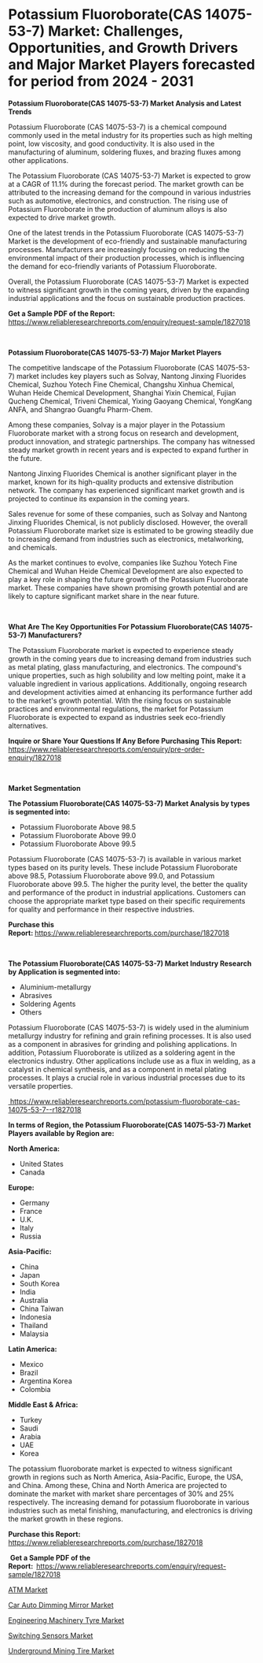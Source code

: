 <p><h1>Potassium Fluoroborate(CAS 14075-53-7) Market: Challenges, Opportunities, and Growth Drivers and Major Market Players forecasted for period from 2024 - 2031</h1></p><p><strong>Potassium Fluoroborate(CAS 14075-53-7) Market Analysis and Latest Trends</strong></p>
<p><p>Potassium Fluoroborate (CAS 14075-53-7) is a chemical compound commonly used in the metal industry for its properties such as high melting point, low viscosity, and good conductivity. It is also used in the manufacturing of aluminum, soldering fluxes, and brazing fluxes among other applications.</p><p>The Potassium Fluoroborate (CAS 14075-53-7) Market is expected to grow at a CAGR of 11.1% during the forecast period. The market growth can be attributed to the increasing demand for the compound in various industries such as automotive, electronics, and construction. The rising use of Potassium Fluoroborate in the production of aluminum alloys is also expected to drive market growth.</p><p>One of the latest trends in the Potassium Fluoroborate (CAS 14075-53-7) Market is the development of eco-friendly and sustainable manufacturing processes. Manufacturers are increasingly focusing on reducing the environmental impact of their production processes, which is influencing the demand for eco-friendly variants of Potassium Fluoroborate.</p><p>Overall, the Potassium Fluoroborate (CAS 14075-53-7) Market is expected to witness significant growth in the coming years, driven by the expanding industrial applications and the focus on sustainable production practices.</p></p>
<p><strong>Get a Sample PDF of the Report:&nbsp;</strong> <a href="https://www.reliableresearchreports.com/enquiry/request-sample/1827018">https://www.reliableresearchreports.com/enquiry/request-sample/1827018</a></p>
<p>&nbsp;</p>
<p><strong>Potassium Fluoroborate(CAS 14075-53-7) Major Market Players</strong></p>
<p><p>The competitive landscape of the Potassium Fluoroborate (CAS 14075-53-7) market includes key players such as Solvay, Nantong Jinxing Fluorides Chemical, Suzhou Yotech Fine Chemical, Changshu Xinhua Chemical, Wuhan Heide Chemical Development, Shanghai Yixin Chemical, Fujian Qucheng Chemical, Triveni Chemical, Yixing Gaoyang Chemical, YongKang ANFA, and Shangrao Guangfu Pharm-Chem.</p><p>Among these companies, Solvay is a major player in the Potassium Fluoroborate market with a strong focus on research and development, product innovation, and strategic partnerships. The company has witnessed steady market growth in recent years and is expected to expand further in the future.</p><p>Nantong Jinxing Fluorides Chemical is another significant player in the market, known for its high-quality products and extensive distribution network. The company has experienced significant market growth and is projected to continue its expansion in the coming years.</p><p>Sales revenue for some of these companies, such as Solvay and Nantong Jinxing Fluorides Chemical, is not publicly disclosed. However, the overall Potassium Fluoroborate market size is estimated to be growing steadily due to increasing demand from industries such as electronics, metalworking, and chemicals.</p><p>As the market continues to evolve, companies like Suzhou Yotech Fine Chemical and Wuhan Heide Chemical Development are also expected to play a key role in shaping the future growth of the Potassium Fluoroborate market. These companies have shown promising growth potential and are likely to capture significant market share in the near future.</p></p>
<p>&nbsp;</p>
<p><strong>What Are The Key Opportunities For Potassium Fluoroborate(CAS 14075-53-7) Manufacturers?</strong></p>
<p><p>The Potassium Fluoroborate market is expected to experience steady growth in the coming years due to increasing demand from industries such as metal plating, glass manufacturing, and electronics. The compound's unique properties, such as high solubility and low melting point, make it a valuable ingredient in various applications. Additionally, ongoing research and development activities aimed at enhancing its performance further add to the market's growth potential. With the rising focus on sustainable practices and environmental regulations, the market for Potassium Fluoroborate is expected to expand as industries seek eco-friendly alternatives.</p></p>
<p><strong>Inquire or Share Your Questions If Any Before Purchasing This Report:</strong> <a href="https://www.reliableresearchreports.com/enquiry/pre-order-enquiry/1827018">https://www.reliableresearchreports.com/enquiry/pre-order-enquiry/1827018</a></p>
<p>&nbsp;</p>
<p><strong>Market Segmentation</strong></p>
<p><strong>The Potassium Fluoroborate(CAS 14075-53-7) Market Analysis by types is segmented into:</strong></p>
<p><ul><li>Potassium Fluoroborate Above 98.5</li><li>Potassium Fluoroborate Above 99.0</li><li>Potassium Fluoroborate Above 99.5</li></ul></p>
<p><p>Potassium Fluoroborate (CAS 14075-53-7) is available in various market types based on its purity levels. These include Potassium Fluoroborate above 98.5, Potassium Fluoroborate above 99.0, and Potassium Fluoroborate above 99.5. The higher the purity level, the better the quality and performance of the product in industrial applications. Customers can choose the appropriate market type based on their specific requirements for quality and performance in their respective industries.</p></p>
<p><strong>Purchase this Report:&nbsp;</strong><a href="https://www.reliableresearchreports.com/purchase/1827018">https://www.reliableresearchreports.com/purchase/1827018</a></p>
<p>&nbsp;</p>
<p><strong>The Potassium Fluoroborate(CAS 14075-53-7) Market Industry Research by Application is segmented into:</strong></p>
<p><ul><li>Aluminium-metallurgy</li><li>Abrasives</li><li>Soldering Agents</li><li>Others</li></ul></p>
<p><p>Potassium Fluoroborate (CAS 14075-53-7) is widely used in the aluminium metallurgy industry for refining and grain refining processes. It is also used as a component in abrasives for grinding and polishing applications. In addition, Potassium Fluoroborate is utilized as a soldering agent in the electronics industry. Other applications include use as a flux in welding, as a catalyst in chemical synthesis, and as a component in metal plating processes. It plays a crucial role in various industrial processes due to its versatile properties.</p></p>
<p><a href="https://www.reliableresearchreports.com/potassium-fluoroborate-cas-14075-53-7--r1827018">&nbsp;https://www.reliableresearchreports.com/potassium-fluoroborate-cas-14075-53-7--r1827018</a></p>
<p><strong>In terms of Region, the Potassium Fluoroborate(CAS 14075-53-7) Market Players available by Region are:</strong></p>
<p>
    <p> <strong> North America: </strong>
        <ul>
            <li>United States</li>
            <li>Canada</li>
        </ul>
        </p> 
    <p> <strong> Europe: </strong>
        <ul>
            <li>Germany</li>
            <li>France</li>
            <li>U.K.</li>
            <li>Italy</li>
            <li>Russia</li>
        </ul>
        </p> 
    <p> <strong> Asia-Pacific: </strong>
        <ul>
            <li>China</li>
            <li>Japan</li>
            <li>South Korea</li>
            <li>India</li>
            <li>Australia</li>
            <li>China Taiwan</li>
            <li>Indonesia</li>
            <li>Thailand</li>
            <li>Malaysia</li>
        </ul>
        </p> 
    <p> <strong> Latin America: </strong>
        <ul>
            <li>Mexico</li>
            <li>Brazil</li>
            <li>Argentina Korea</li>
            <li>Colombia</li>
        </ul>
        </p> 
    <p> <strong> Middle East & Africa: </strong>
        <ul>
            <li>Turkey</li>
            <li>Saudi</li>
            <li>Arabia</li>
            <li>UAE</li>
            <li>Korea</li>
        </ul>
    </p>
    </p>
<p><p>The potassium fluoroborate market is expected to witness significant growth in regions such as North America, Asia-Pacific, Europe, the USA, and China. Among these, China and North America are projected to dominate the market with market share percentages of 30% and 25% respectively. The increasing demand for potassium fluoroborate in various industries such as metal finishing, manufacturing, and electronics is driving the market growth in these regions.</p></p>
<p><strong>Purchase this Report: </strong><a href="https://www.reliableresearchreports.com/purchase/1827018">https://www.reliableresearchreports.com/purchase/1827018</a></p>
<p>&nbsp;<strong>Get a Sample PDF of the Report:&nbsp;&nbsp;</strong><a href="https://www.reliableresearchreports.com/enquiry/request-sample/1827018">https://www.reliableresearchreports.com/enquiry/request-sample/1827018</a></p>
<p><strong></strong></p>
<p><p><a href="https://issuu.com/reportprime-2/docs/atm-market-size-2030.pptx">ATM Market</a></p><p><a href="https://www.linkedin.com/pulse/car-auto-dimming-mirror-market-investigation-industry-evolution-wzxde">Car Auto Dimming Mirror Market</a></p><p><a href="https://github.com/lnamivez37/Market-Research-Report-List-1/blob/main/engineering-machinery-tyre-market.md">Engineering Machinery Tyre Market</a></p><p><a href="https://medium.com/@nathalelly87957/insights-into-the-switching-sensors-market-size-which-is-expanding-with-a-6-7-0f6097efe358">Switching Sensors Market</a></p><p><a href="https://github.com/obertPattersbG/Market-Research-Report-List-1/blob/main/underground-mining-tire-market.md">Underground Mining Tire Market</a></p></p>